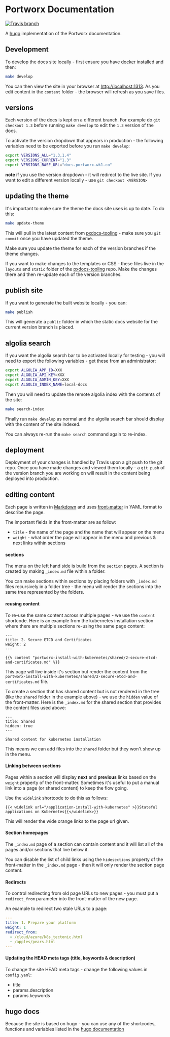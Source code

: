 # Portworx Documentation

[![Travis branch](https://img.shields.io/travis/portworx/pxdocs/master.svg)](https://travis-ci.org/portworx/pxdocs)

A [hugo](https://gohugo.io/) implementation of the Portworx documentation.

## Development

To develop the docs site locally - first ensure you have [docker](https://docs.docker.com/install/) installed and then:

```bash
make develop
```

You can then view the site in your browser at [http://localhost:1313](http://localhost:1313).  As you edit content in the `content` folder - the browser will refresh as you save files.

## versions

Each version of the docs is kept on a different branch.  For example do `git checkout 1.3` before running `make develop` to edit the `1.3` version of the docs.

To activate the version dropdown that appears in production - the following variables need to be exported before you run `make develop`:

```bash
export VERSIONS_ALL="1.3,1.4"
export VERSIONS_CURRENT="1.3"
export VERSIONS_BASE_URL="docs.portworx.wk1.co"
```

**note** if you use the version dropdown - it will redirect to the live site.  If you want to edit a different version locally - use `git checkout <VERSION>`

## updating the theme

It's important to make sure the theme the docs site uses is up to date.  To do this:

```bash
make update-theme
```

This will pull in the latest content from [pxdocs-tooling](https://github.com/portworx/pxdocs-tooling) - make sure you `git commit` once you have updated the theme.

Make sure you update the theme for each of the version branches if the theme changes.

If you want to make changes to the templates or CSS - these files live in the `layouts` and `static` folder of the [pxdocs-tooling](https://github.com/portworx/pxdocs-tooling) repo.  Make the changes there and then re-update each of the version branches.

## publish site

If you want to generate the built website locally - you can:

```bash
make publish
```

This will generate a `public` folder in which the static docs website for the current version branch is placed.

## algolia search

If you want the algolia search bar to be activated locally for testing - you will need to export the following variables - get these from an administrator:

```bash
export ALGOLIA_APP_ID=XXX
export ALGOLIA_API_KEY=XXX
export ALGOLIA_ADMIN_KEY=XXX
export ALGOLIA_INDEX_NAME=local-docs
```

Then you will need to update the remote algolia index with the contents of the site:

```bash
make search-index
```

Finally run `make develop` as normal and the algolia search bar should display with the content of the site indexed.

You can always re-run the `make search` command again to re-index.

## deployment

Deployment of your changes is handled by Travis upon a git push to the git repo.  Once you have made changes and viewed them locally - a `git push` of the version branch you are working on will result in the content being deployed into production.

## editing content

Each page is written in [Markdown](https://daringfireball.net/projects/markdown/syntax) and uses [front-matter](https://gohugo.io/content-management/front-matter/) in YAML format to describe the page.

The important fields in the front-matter are as follow:

 * `title` - the name of the page and the name that will appear on the menu
 * `weight` - what order the page will appear in the menu and previous & next links within sections

#### sections

The menu on the left hand side is build from the `section` pages.  A section is created by making `_index.md` file within a folder.

You can make sections within sections by placing folders with `_index.md` files recursively in a folder tree - the menu will render the sections into the same tree represented by the folders.

#### reusing content

To re-use the same content across multiple pages - we use the `content` shortcode.  Here is an example from the kubernetes installation section where there are multiple sections re-using the same page content:

```
---
title: 2. Secure ETCD and Certificates
weight: 2
---

{{% content "portworx-install-with-kubernetes/shared/2-secure-etcd-and-certificates.md" %}}
```

This page will live inside it's section but render the content from the `portworx-install-with-kubernetes/shared/2-secure-etcd-and-certificates.md` file.

To create a section that has shared content but is not rendered in the tree (like the `shared` folder in the example above) - we use the `hidden` value of the front-matter.  Here is the `_index.md` for the shared section that provides the content files used above:


```
---
title: Shared
hidden: true
---

Shared content for kubernetes installation
```

This means we can add files into the `shared` folder but they won't show up in the menu.

#### Linking between sections

Pages within a section will display **next** and **previous** links based on the `weight` property of the front-matter.  Sometimes it's useful to put a manual link into a page (or shared content) to keep the flow going.

Use the `widelink` shortcode to do this as follows:

```
{{< widelink url="/application-install-with-kubernetes" >}}Stateful applications on Kubernetes{{</widelink>}}
```

This will render the wide orange links to the page url given.

#### Section homepages

The `_index.md` page of a section can contain content and it will list all of the pages and/or sections that live below it.

You can disable the list of child links using the `hidesections` property of the front-matter in the `_index.md` page - then it will only render the section page content.

#### Redirects

To control redirecting from old page URLs to new pages - you must put a `redirect_from` parameter into the front-matter of the new page.

An example to redirect two stale URLs to a page:

```yaml
---
title: 1. Prepare your platform
weight: 1
redirect_from:
  - /cloud/azure/k8s_tectonic.html
  - /apples/pears.html
---
```

#### Updating the HEAD meta tags (title, keywords & description)

To change the site HEAD meta tags - change the following values in `config.yaml`:

 * title
 * params.description
 * params.keywords

## hugo docs

Because the site is based on hugo - you can use any of the shortcodes, functions and variables listed in the [hugo documentation](https://gohugo.io/documentation/)
